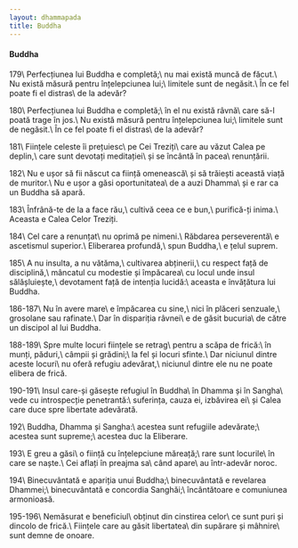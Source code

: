 ```yaml
---
layout: dhammapada
title: Buddha
---
```

#### Buddha

179\\
Perfecțiunea lui Buddha e completă;\\
nu mai există muncă de făcut.\\
Nu există măsură pentru înțelepciunea lui;\\
limitele sunt de negăsit.\\
În ce fel poate fi el distras\\
de la adevăr?

180\\
Perfecțiunea lui Buddha e completă;\\
în el nu există râvnă\\
care să-l poată trage în jos.\\
Nu există măsură pentru înțelepciunea lui;\\
limitele sunt de negăsit.\\
În ce fel poate fi el distras\\
de la adevăr?

181\\
Ființele celeste îi prețuiesc\\
pe Cei Treziți\\
care au văzut Calea pe deplin,\\
care sunt devotați meditației\\
și se încântă în pacea\\
renunțării.

182\\
Nu e ușor să fii născut ca ființă omenească\\
și să trăiești această viață de muritor.\\
Nu e ușor a găsi oportunitatea\\
de a auzi Dhamma\\
și e rar ca un Buddha să apară.

183\\
Înfrână-te de la a face rău,\\
cultivă ceea ce e bun,\\
purifică-ți inima.\\
Aceasta e Calea Celor Treziți.

184\\
Cel care a renunțat\\
nu oprimă pe nimeni.\\
Răbdarea perseverentă\\
e ascetismul superior.\\
Eliberarea profundă,\\
spun Buddha,\\
e țelul suprem.

185\\
A nu insulta, a nu vătăma,\\
cultivarea abținerii,\\
cu respect față de disciplină,\\
mâncatul cu modestie și împăcarea\\
cu locul unde insul sălășluiește,\\
devotament față de intenția lucidă:\\
aceasta e învățătura lui Buddha.

186-187\\
Nu în avere mare\\
e împăcarea cu sine,\\
nici în plăceri senzuale,\\
grosolane sau rafinate.\\
Dar în dispariția râvnei\\
e de găsit bucuria\\
de către un discipol al lui Buddha.

188-189\\
Spre multe locuri ființele se retrag\\
pentru a scăpa de frică:\\
în munți, păduri,\\
câmpii și grădini;\\
la fel și locuri sfinte.\\
Dar niciunul dintre aceste locuri\\
nu oferă refugiu adevărat,\\
niciunul dintre ele nu ne poate elibera de frică.

190-191\\
Insul care-și găsește refugiul în Buddha\\
în Dhamma și în Sangha\\
vede cu introspecție penetrantă:\\
suferința, cauza ei, izbăvirea ei\\
și Calea care duce spre libertate adevărată.

192\\
Buddha, Dhamma și Sangha:\\
acestea sunt refugiile adevărate;\\
acestea sunt supreme;\\
acestea duc la Eliberare.

193\\
E greu a găsi\\
o ființă cu înțelepciune măreață;\\
rare sunt locurile\\
în care se naște.\\
Cei aflați în preajma sa\\
când apare\\
au într-adevăr noroc.

194\\
Binecuvântată e apariția unui Buddha;\\
binecuvântată e revelarea Dhammei;\\
binecuvântată e concordia Sanghăi;\\
încântătoare e comuniunea armonioasă.

195-196\\
Nemăsurat e beneficiul\\
obținut din cinstirea celor\\
ce sunt puri și dincolo de frică.\\
Ființele care au găsit libertatea\\
din supărare și mâhnire\\
sunt demne de onoare.
